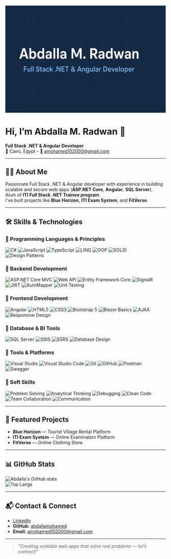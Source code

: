 ![Header Banner](https://raw.githubusercontent.com/abdallamohamed/abdallamohamed/main/banner.png)

# Hi, I’m Abdalla M. Radwan 👋
**Full Stack .NET & Angular Developer**  
📍 Cairo, Egypt – 📧 amohamed102000@gmail.com

---

## 🧑‍💻 About Me
Passionate Full Stack .NET & Angular developer with experience in building scalable and secure web apps (**ASP.NET Core**, **Angular**, **SQL Server**).  
Alum of **ITI Full Stack .NET Trainee program**.  
I've built projects like **Blue Horizon**, **ITI Exam System**, and **FitVerse**.

---

## 🛠 Skills & Technologies

### 🔹 Programming Languages & Principles
![C#](https://img.shields.io/badge/C%23-512BD4?style=for-the-badge&logo=c-sharp&logoColor=white)
![JavaScript](https://img.shields.io/badge/JavaScript-F7E018?style=for-the-badge&logo=javascript&logoColor=black)
![TypeScript](https://img.shields.io/badge/TypeScript-007ACC?style=for-the-badge&logo=typescript&logoColor=white)
![LINQ](https://img.shields.io/badge/LINQ-512BD4?style=for-the-badge&logo=.net&logoColor=white)
![OOP](https://img.shields.io/badge/OOP-1E90FF?style=for-the-badge&logoColor=white)
![SOLID](https://img.shields.io/badge/SOLID_Principles-007ACC?style=for-the-badge&logoColor=white)
![Design Patterns](https://img.shields.io/badge/Design%20Patterns-512BD4?style=for-the-badge&logoColor=white)

### 🔹 Backend Development
![ASP.NET Core MVC](https://img.shields.io/badge/ASP.NET%20Core%20MVC-512BD4?style=for-the-badge&logo=.net&logoColor=white)
![Web API](https://img.shields.io/badge/Web%20API-1E90FF?style=for-the-badge&logo=dotnet&logoColor=white)
![Entity Framework Core](https://img.shields.io/badge/Entity%20Framework%20Core-007ACC?style=for-the-badge&logo=.net&logoColor=white)
![SignalR](https://img.shields.io/badge/SignalR-512BD4?style=for-the-badge&logo=dotnet&logoColor=white)
![JWT](https://img.shields.io/badge/JWT-000000?style=for-the-badge&logo=jsonwebtokens&logoColor=white)
![AutoMapper](https://img.shields.io/badge/AutoMapper-FF6F00?style=for-the-badge&logoColor=white)
![Unit Testing](https://img.shields.io/badge/Unit%20Testing-1E90FF?style=for-the-badge&logo=testinglibrary&logoColor=white)

### 🔹 Frontend Development
![Angular](https://img.shields.io/badge/Angular-DD0031?style=for-the-badge&logo=angular&logoColor=white)
![HTML5](https://img.shields.io/badge/HTML5-E34F26?style=for-the-badge&logo=html5&logoColor=white)
![CSS3](https://img.shields.io/badge/CSS3-1572B6?style=for-the-badge&logo=css3&logoColor=white)
![Bootstrap 5](https://img.shields.io/badge/Bootstrap%205-7952B3?style=for-the-badge&logo=bootstrap&logoColor=white)
![Blazor Basics](https://img.shields.io/badge/Blazor%20Basics-512BD4?style=for-the-badge&logo=blazor&logoColor=white)
![AJAX](https://img.shields.io/badge/AJAX-1E90FF?style=for-the-badge&logo=ajax&logoColor=white)
![Responsive Design](https://img.shields.io/badge/Responsive%20Design-512BD4?style=for-the-badge&logo=responsive&logoColor=white)

### 🔹 Database & BI Tools
![SQL Server](https://img.shields.io/badge/SQL%20Server-CC2927?style=for-the-badge&logo=microsoftsqlserver&logoColor=white)
![SSIS](https://img.shields.io/badge/SSIS-1E90FF?style=for-the-badge&logo=microsoftsqlserver&logoColor=white)
![SSRS](https://img.shields.io/badge/SSRS-007ACC?style=for-the-badge&logo=microsoftsqlserver&logoColor=white)
![Database Design](https://img.shields.io/badge/Database%20Design-512BD4?style=for-the-badge&logo=databricks&logoColor=white)

### 🔹 Tools & Platforms
![Visual Studio](https://img.shields.io/badge/Visual%20Studio-512BD4?style=for-the-badge&logo=visualstudio&logoColor=white)
![Visual Studio Code](https://img.shields.io/badge/VS%20Code-007ACC?style=for-the-badge&logo=visualstudiocode&logoColor=white)
![Git](https://img.shields.io/badge/Git-F05032?style=for-the-badge&logo=git&logoColor=white)
![GitHub](https://img.shields.io/badge/GitHub-181717?style=for-the-badge&logo=github&logoColor=white)
![Postman](https://img.shields.io/badge/Postman-007ACC?style=for-the-badge&logo=postman&logoColor=white)
![Swagger](https://img.shields.io/badge/Swagger-1E90FF?style=for-the-badge&logo=swagger&logoColor=white)

### 🔹 Soft Skills
![Problem Solving](https://img.shields.io/badge/Problem%20Solving-007ACC?style=for-the-badge&logoColor=white)
![Analytical Thinking](https://img.shields.io/badge/Analytical%20Thinking-1E90FF?style=for-the-badge&logoColor=white)
![Debugging](https://img.shields.io/badge/Debugging-512BD4?style=for-the-badge&logoColor=white)
![Clean Code](https://img.shields.io/badge/Clean%20Code-007ACC?style=for-the-badge&logoColor=white)
![Team Collaboration](https://img.shields.io/badge/Team%20Collaboration-1E90FF?style=for-the-badge&logoColor=white)
![Communication](https://img.shields.io/badge/Communication-512BD4?style=for-the-badge&logoColor=white)

---

## 🚀 Featured Projects
- **Blue Horizon** — Tourist Village Rental Platform  
- **ITI Exam System** — Online Examination Platform  
- **FitVerse** — Online Clothing Store

---

## 📊 GitHub Stats
![Abdalla's GitHub stats](https://github-readme-stats.vercel.app/api?username=abdallamohamed&show_icons=true&theme=tokyonight)  
![Top Langs](https://github-readme-stats.vercel.app/api/top-langs/?username=abdallamohamed&layout=compact&theme=tokyonight)

---

## 📬 Contact & Connect
- [LinkedIn](https://www.linkedin.com/in/abdallamradwan)  
- **GitHub:** [abdallamohamed](https://github.com/abdallamohamed)  
- **Email:** amohamed102000@gmail.com  

---

> _“Creating scalable web apps that solve real problems — let’s connect!”_
